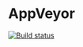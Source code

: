 # AppVeyor
[![Build status](https://ci.appveyor.com/api/projects/status/67vd6imsrmox8p43?svg=true)](https://ci.appveyor.com/project/Vikdm/appveyor)
